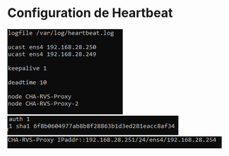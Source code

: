 # Configuration de Heartbeat
![Fichier ha.cf](../../img/Redondance/Heartbeat/fichier_ha.PNG)
![Fichier clé](../../img/Redondance/Heartbeat/fichier_cle.png)
![Fichier haresources](../../img/Redondance/Heartbeat/haresources.PNG)